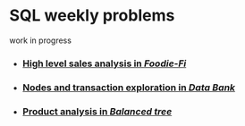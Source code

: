 # SQL weekly problems

work in progress


- ### [High level sales analysis in _Foodie-Fi_](https://github.com/GBlanch/SQL-weekly-challenges/blob/main/3.Foodie_fi/README.md)
- ### [Nodes and transaction exploration in _Data Bank_](https://github.com/GBlanch/SQL-weekly-challenges/blob/main/4.Data%20bank/README.md)
- ### [Product analysis in _Balanced tree_](https://github.com/GBlanch/SQL-weekly-challenges/blob/main/7.Balanced%20tree/README.md)
